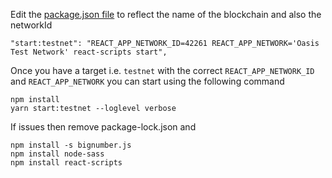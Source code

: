 Edit the [package.json file](https://github.com/tpmccallum/uniswap-frontend/blob/master/package.json#L42) to reflect the name of the blockchain and also the networkId
```
"start:testnet": "REACT_APP_NETWORK_ID=42261 REACT_APP_NETWORK='Oasis Test Network' react-scripts start",
```
Once you have a target i.e. `testnet` with the correct `REACT_APP_NETWORK_ID` and `REACT_APP_NETWORK` you can start using the following command
```
npm install
yarn start:testnet --loglevel verbose
```

If issues then remove package-lock.json and 
```
npm install -s bignumber.js
npm install node-sass
npm install react-scripts
```
